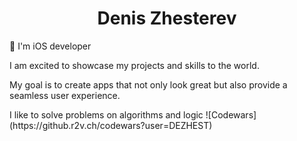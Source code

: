 
<h1 align="center">Denis Zhesterev</h1>
🚀  I'm iOS developer 
<p> I am excited to showcase my projects and skills to the world.</p>
<p> My goal is to create apps that not only look great but also provide a seamless user experience. <p>
  I like to solve problems on algorithms and logic
![Codewars](https://github.r2v.ch/codewars?user=DEZHEST)
<!--
**dezhest/dezhest** is a ✨ _special_ ✨ repository because its `README.md` (this file) appears on your GitHub profile.

